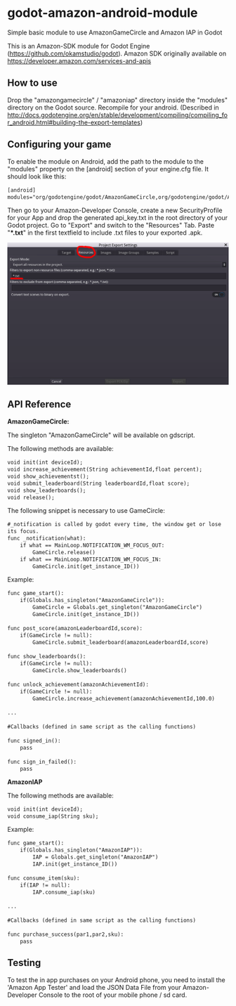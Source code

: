 # godot-amazon-android-module
Simple basic module to use AmazonGameCircle and Amazon IAP in Godot

This is an Amazon-SDK module for Godot Engine (https://github.com/okamstudio/godot).
Amazon SDK originally available on https://developer.amazon.com/services-and-apis

How to use
----------
Drop the "amazongamecircle" / "amazoniap" directory inside the "modules" directory on the Godot source. Recompile for your android. (Described in http://docs.godotengine.org/en/stable/development/compiling/compiling_for_android.html#building-the-export-templates)

Configuring your game
---------------------
To enable the module on Android, add the path to the module to the "modules" property on the [android] section of your engine.cfg file. It should look like this:

	[android]
	modules="org/godotengine/godot/AmazonGameCircle,org/godotengine/godot/AmazonIAP"
  
Then go to your Amazon-Developer Console, create a new SecurityProfile for your App and drop the generated api_key.txt in the root directory of your Godot project.
Go to "Export" and switch to the "Resources" Tab. Paste "**\*.txt**" in the first textfield to include .txt files to your exported .apk.

![alt text](https://raw.githubusercontent.com/JoshNinetySeven/godot-amazon-android-module/master/documentation/screenshot_1.png)

API Reference
-------------

**AmazonGameCircle:**

The singleton "AmazonGameCircle" will be available on gdscript.

The following methods are available:

 	void init(int deviceId);
	void increase_achievement(String achievementId,float percent);
	void show_achievementst();
	void submit_leaderboard(String leaderboardId,float score);
	void show_leaderboards();
	void release();
	
The following snippet is necessary to use GameCircle:

	#_notification is called by godot every time, the window get or lose its focus.
	func _notification(what):
		if what == MainLoop.NOTIFICATION_WM_FOCUS_OUT:
			GameCircle.release()
		if what == MainLoop.NOTIFICATION_WM_FOCUS_IN:
			GameCircle.init(get_instance_ID())
Example:

```
func game_start():
	if(Globals.has_singleton("AmazonGameCircle")):
		GameCircle = Globals.get_singleton("AmazonGameCircle")
		GameCircle.init(get_instance_ID())

func post_score(amazonLeaderboardId,score):
	if(GameCircle != null):
		GameCircle.submit_leaderboard(amazonLeaderboardId,score)

func show_leaderboards():
	if(GameCircle != null):
		GameCircle.show_leaderboards()

func unlock_achievement(amazonAchievementId):
	if(GameCircle != null):
		GameCircle.increase_achievement(amazonAchievementId,100.0)

...

#Callbacks (defined in same script as the calling functions)

func signed_in():
	pass

func sign_in_failed():
	pass
```

**AmazonIAP**

The following methods are available:

 	void init(int deviceId);
	void consume_iap(String sku);

Example:

```
func game_start():
	if(Globals.has_singleton("AmazonIAP")):
		IAP = Globals.get_singleton("AmazonIAP")
		IAP.init(get_instance_ID())

func consume_item(sku):
	if(IAP != null):
		IAP.consume_iap(sku)

...

#Callbacks (defined in same script as the calling functions)

func purchase_success(par1,par2,sku):
	pass
```

Testing
-------------

To test the in app purchases on your Android phone, you need to install the 'Amazon App Tester' and load the JSON Data File from your Amazon-Developer Console to the root of your mobile phone / sd card.
